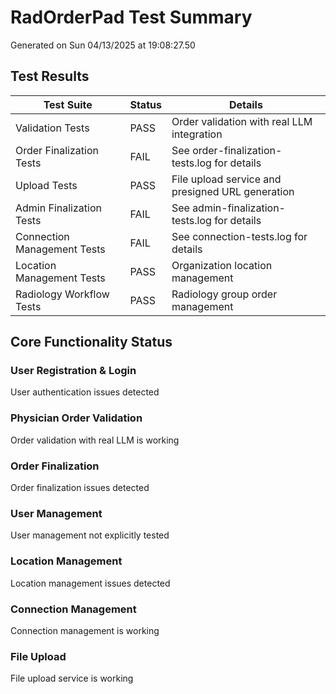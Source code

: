# RadOrderPad Test Summary 
 
Generated on Sun 04/13/2025 at 19:08:27.50 
 
## Test Results 
 
| Test Suite | Status | Details | 
| ---------- | ------ | ------- | 
| Validation Tests | PASS | Order validation with real LLM integration | 
| Order Finalization Tests | FAIL | See order-finalization-tests.log for details | 
| Upload Tests | PASS | File upload service and presigned URL generation | 
| Admin Finalization Tests | FAIL | See admin-finalization-tests.log for details | 
| Connection Management Tests | FAIL | See connection-tests.log for details | 
| Location Management Tests | PASS | Organization location management | 
| Radiology Workflow Tests | PASS | Radiology group order management | 
 
## Core Functionality Status 
 
### User Registration & Login 
User authentication issues detected 
 
### Physician Order Validation 
Order validation with real LLM is working 
 
### Order Finalization 
Order finalization issues detected 
 
### User Management 
User management not explicitly tested 
 
### Location Management 
Location management issues detected 
 
### Connection Management 
Connection management is working 
 
### File Upload 
File upload service is working 
 
